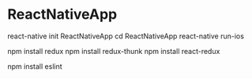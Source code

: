 # ReactNativeApp

react-native init ReactNativeApp
cd ReactNativeApp
react-native run-ios

npm install redux
npm install redux-thunk
npm install react-redux

npm install eslint